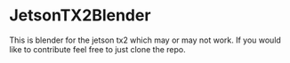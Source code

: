 # JetsonTX2Blender
This is blender for the jetson tx2 which may or may not work. If you would like to contribute feel free to just clone the repo.
